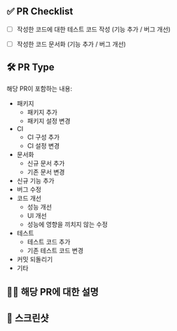 
<!--본문
(구체적인 내용)을 아랫줄에 작성
여러 줄의 메시지를 작성할 땐 "-"로 구분 (한 줄은 72자 이내)-->

## ✅ PR Checklist
<!--아래 요구사항을 만족하는지 체크:-->

- [ ] 작성한 코드에 대한 테스트 코드 작성 (기능 추가 / 버그 개선)
- [ ] 작성한 코드 문서화 (기능 추가 / 버그 개선)


## 🛠️ PR Type
<!--해당 하는 내용만 남기고 지우기-->
해당 PR이 포함하는 내용:

- 패키지
  - 패키지 추가
  - 패키지 설정 변경
- CI
  - CI 구성 추가
  - CI 설정 변경
- 문서화
  - 신규 문서 추가
  - 기존 문서 변경
- 신규 기능 추가
- 버그 수정
- 코드 개선
  - 성능 개선
  - UI 개선
  - 성능에 영향을 끼치지 않는 수정
- 테스트
  - 테스트 코드 추가
  - 기존 테스트 코드 변경
- 커밋 되돌리기
- 기타


<!--작성할 내용이 있는 경우, 작성한 내용 제외하고 주석처리-->


## 💁🏻 해당 PR에 대한 설명


## 📸 스크린샷

<!--
## 💬 기타 정보
-->